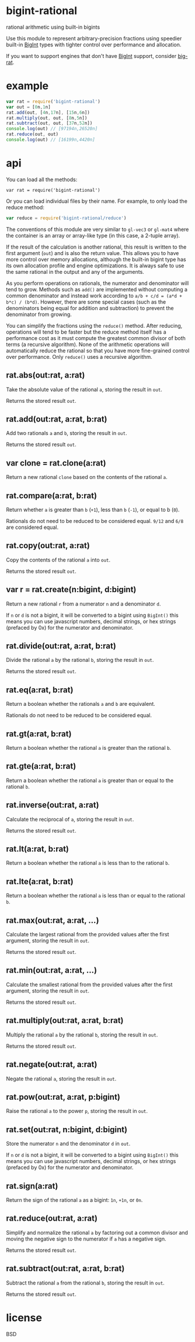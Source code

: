 # bigint-rational

rational arithmetic using built-in bigints

Use this module to represent arbitrary-precision fractions using speedier
built-in [BigInt][] types with tighter control over performance and allocation.

If you want to support engines that don't have [BigInt][] support, consider
[big-rat][].

[BigInt]: https://developer.mozilla.org/en-US/docs/Web/JavaScript/Reference/Global_Objects/BigInt
[big-rat]: https://github.com/rat-nest/big-rat

# example

``` js
var rat = require('bigint-rational')
var out = [0n,1n]
rat.add(out, [4n,17n], [15n,6n])
rat.multiply(out, out, [8n,5n])
rat.subtract(out, out, [37n,52n])
console.log(out) // [97194n,26520n]
rat.reduce(out, out)
console.log(out) // [16199n,4420n]
```

# api

You can load all the methods:

```
var rat = require('bigint-rational')
```

Or you can load individual files by their name. For example, to only load the
reduce method:

``` js
var reduce = require('bigint-rational/reduce')
```

The conventions of this module are very similar to `gl-vec3` or `gl-mat4` where
the container is an array or array-like type (in this case, a 2-tuple array).

If the result of the calculation is another rational, this result is written to
the first argument (`out`) and is also the return value. This allows you to have
more control over memory allocations, although the built-in bigint type has its
own allocation profile and engine optimizations. It is always safe to use the
same rational in the output and any of the arguments.

As you perform operations on rationals, the numerator and denominator will tend
to grow. Methods such as `add()` are implemented without computing a common
denominator and instead work according to `a/b + c/d = (a*d + b*c) / (b*d)`.
However, there are some special cases (such as the denominators being equal for
addition and subtraction) to prevent the denominator from growing.

You can simplify the fractions using the `reduce()` method. After reducing,
operations will tend to be faster but the reduce method itself has a performance
cost as it must compute the greatest common divisor of both terms (a recursive
algorithm). None of the arithmetic operations will automatically reduce the
rational so that you have more fine-grained control over performance. Only
`reduce()` uses a recursive algorithm.

## rat.abs(out:rat, a:rat)

Take the absolute value of the rational `a`, storing the result in `out`.

Returns the stored result `out`.

## rat.add(out:rat, a:rat, b:rat)

Add two rationals `a` and `b`, storing the result in `out`.

Returns the stored result `out`.

## var clone = rat.clone(a:rat)

Return a new rational `clone` based on the contents of the rational `a`.

## rat.compare(a:rat, b:rat)

Return whether `a` is greater than `b` (`+1`), less than `b` (`-1`), or equal to
b (`0`).

Rationals do not need to be reduced to be considered equal.
`9/12` and `6/8` are considered equal.

## rat.copy(out:rat, a:rat)

Copy the contents of the rational `a` into `out`.

Returns the stored result `out`.

## var r = rat.create(n:bigint, d:bigint)

Return a new rational `r` from a numerator `n` and a denominator `d`.

If `n` or `d` is not a bigint, it will be converted to a bigint using `BigInt()`
this means you can use javascript numbers, decimal strings, or hex strings
(prefaced by 0x) for the numerator and denominator.

## rat.divide(out:rat, a:rat, b:rat)

Divide the rational `a` by the rational `b`, storing the result in `out`.

Returns the stored result `out`.

## rat.eq(a:rat, b:rat)

Return a boolean whether the rationals `a` and `b` are equivalent.

Rationals do not need to be reduced to be considered equal.

## rat.gt(a:rat, b:rat)

Return a boolean whether the rational `a` is greater than the rational `b`.

## rat.gte(a:rat, b:rat)

Return a boolean whether the rational `a` is greater than or equal to the
rational `b`.

## rat.inverse(out:rat, a:rat)

Calculate the reciprocal of `a`, storing the result in `out`.

Returns the stored result `out`.

## rat.lt(a:rat, b:rat)

Return a boolean whether the rational `a` is less than to the rational `b`.

## rat.lte(a:rat, b:rat)

Return a boolean whether the rational `a` is less than or equal to the rational
`b`.

## rat.max(out:rat, a:rat, ...)

Calculate the largest rational from the provided values after the first
argument, storing the result in `out`. 

Returns the stored result `out`.

## rat.min(out:rat, a:rat, ...)

Calculate the smallest rational from the provided values after the first
argument, storing the result in `out`. 

Returns the stored result `out`.

## rat.multiply(out:rat, a:rat, b:rat)

Multiply the rational `a` by the rational `b`, storing the result in `out`.

Returns the stored result `out`.

## rat.negate(out:rat, a:rat)

Negate the rational `a`, storing the result in `out`.

## rat.pow(out:rat, a:rat, p:bigint)

Raise the rational `a` to the power `p`, storing the result in `out`.

## rat.set(out:rat, n:bigint, d:bigint)

Store the numerator `n` and the denominator `d` in `out`.

If `n` or `d` is not a bigint, it will be converted to a bigint using `BigInt()`
this means you can use javascript numbers, decimal strings, or hex strings
(prefaced by 0x) for the numerator and denominator.

## rat.sign(a:rat)

Return the sign of the rational `a` as a bigint: `1n`, `+1n`, or `0n`.

## rat.reduce(out:rat, a:rat)

Simplify and normalize the rational `a` by factoring out a common divisor and
moving the negative sign to the numerator if `a` has a negative sign.

Returns the stored result `out`.

## rat.subtract(out:rat, a:rat, b:rat)

Subtract the rational `a` from the rational `b`, storing the result in `out`.

Returns the stored result `out`.

# license

BSD
